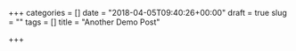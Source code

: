 +++
categories = []
date = "2018-04-05T09:40:26+00:00"
draft = true
slug = ""
tags = []
title = "Another Demo Post"

+++
